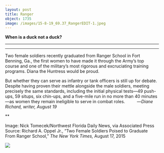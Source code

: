 ```yaml
---
layout: post
title: Ranger
object: 1735
image: /images/15-8-19_69.37_RangerEDIT-1.jpeg
---
```

**When is a duck not a duck?**

****

****

Two female soldiers recently graduated from Ranger School in Fort Benning, Ga., the first women to have made it through the Army’s top course and one of the military’s most rigorous and excruciating training programs. Diana the Huntress would be proud.

But whether they can serve as infantry or tank officers is still up for debate. Despite having proven their mettle alongside the male soldiers, meeting precisely the same standards, including the initial physical tests—49 push-ups, 59 situps, six chin-ups, and a five-mile run in no more than 40 minutes—as women they remain ineligible to serve in combat roles.          —*Diane Richard, writer, August 19*

**

Image: Nick Tomecek/Northwest Florida Daily News, via Associated Press
 Source: Richard A. Oppel Jr., “Two Female Soldiers Poised to Graduate From Ranger School,” *The New York Times,* August 17, 2015 

![]({{siteurl.base}}/images/15-8-19_69.37_RangerEDIT-1.jpeg)
